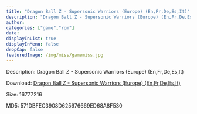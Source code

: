 ```yaml
---
title: "Dragon Ball Z - Supersonic Warriors (Europe) (En,Fr,De,Es,It)"
description: "Dragon Ball Z - Supersonic Warriors (Europe) (En,Fr,De,Es,It)"
author: 
categories: ["game","rom"]
date: 
displayInList: true
displayInMenu: false
dropCap: false
featuredImage: /img/miss/gamemiss.jpg
---
```


Description: Dragon Ball Z - Supersonic Warriors (Europe) (En,Fr,De,Es,It)

Download: <a style="text-decoration:underline;" href="https://mega.nz/#!eDAyDA6C!FWwAac-zvQIbPtSvN-h0SahsfDr88QQSW6vGuHsZXQs" target = "_blank" rel = "nofollow" > Dragon Ball Z - Supersonic Warriors (Europe) (En,Fr,De,Es,It)</a>

Size: 16777216

MD5: 571DBFEC3908D625676669ED68A8F530


